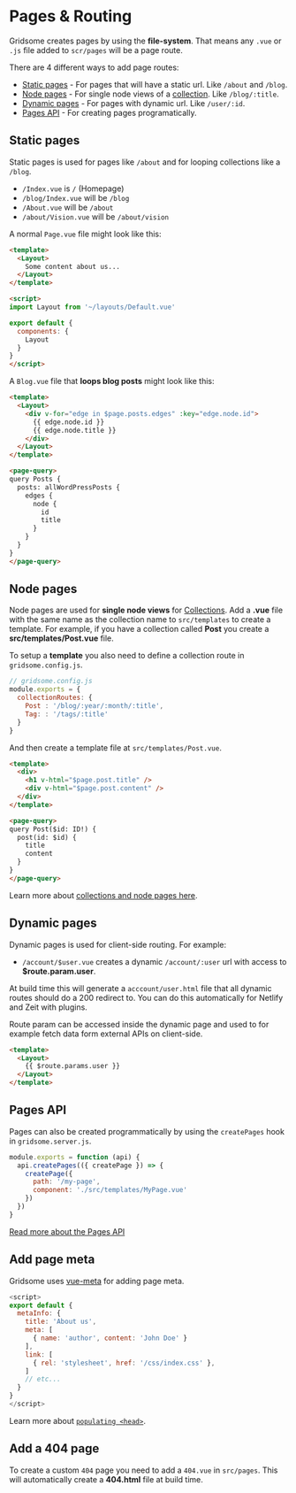 # Pages & Routing
Gridsome creates pages by using the **file-system**. That means any `.vue` or `.js` file added to `scr/pages` will be a page route.

There are 4 different ways to add page routes:

- [Static pages](#static-pages) - For pages that will have a static url. Like `/about` and `/blog`.
- [Node pages](#node-pages) - For single node views of a [collection](/docs/collections). Like `/blog/:title`.
- [Dynamic pages](#dynamic-pages) - For pages with dynamic url. Like `/user/:id`.
- [Pages API](#pages-api) - For creating pages programatically.

## Static pages
Static pages is used for pages like `/about` and for looping collections like a `/blog`.

- `/Index.vue` is `/` (Homepage)
- `/blog/Index.vue` will be `/blog`
- `/About.vue` will be `/about`
- `/about/Vision.vue` will be `/about/vision`

A normal `Page.vue` file might look like this:

```html
<template>
  <Layout>
    Some content about us...
  </Layout>
</template>

<script>
import Layout from '~/layouts/Default.vue'

export default {
  components: {
    Layout
  }
}
</script>
```

A `Blog.vue` file that **loops blog posts** might look like this:

```html
<template>
  <Layout>
    <div v-for="edge in $page.posts.edges" :key="edge.node.id">
      {{ edge.node.id }}
      {{ edge.node.title }}
    </div>    
  </Layout>
</template>

<page-query>
query Posts {
  posts: allWordPressPosts {
    edges {
      node { 
        id
        title
      }
    }
  }
}
</page-query>
```


## Node pages

Node pages are used for **single node views** for [Collections](/docs/collections). Add a **.vue** file with the same name as the collection name to `src/templates` to create a template. For example, if you have a collection called **Post** you create a **src/templates/Post.vue** file.

To setup a **template** you also need to define a collection route in `gridsome.config.js`.

```js
// gridsome.config.js
module.exports = {
  collectionRoutes: {
    Post : '/blog/:year/:month/:title',
    Tag: : '/tags/:title'
  }
}
```

And then create a template file at `src/templates/Post.vue`.

```html
<template>
  <div>
    <h1 v-html="$page.post.title" />
    <div v-html="$page.post.content" />
  </div>
</template>

<page-query>
query Post($id: ID!) {
  post(id: $id) {
    title
    content
  }
}
</page-query>
```

Learn more about [collections and node pages here](/docs/collections).


## Dynamic pages
Dynamic pages is used for client-side routing. For example:

- `/account/$user.vue` creates a dynamic `/account/:user` url with access to **$route.param.user**.

At build time this will generate a `acccount/user.html` file that all dynamic routes should do a 200 redirect to. You can do this automatically for Netlify and Zeit with plugins.

Route param can be accessed inside the dynamic page and used to for example fetch data form external APIs on client-side.
```html
<template>
  <Layout>
    {{ $route.params.user }}
  </Layout>
</template>

```

## Pages API

Pages can also be created programmatically by using the `createPages` hook in `gridsome.server.js`.

```js
module.exports = function (api) {
  api.createPages(({ createPage }) => {
    createPage({
      path: '/my-page',
      component: './src/templates/MyPage.vue'
    })
  })
}
```
[Read more about the Pages API](/docs/pages-api)


## Add page meta
Gridsome uses [vue-meta](https://github.com/nuxt/vue-meta) for adding page meta.

```js
<script>
export default {
  metaInfo: {
    title: 'About us',
    meta: [
      { name: 'author', content: 'John Doe' }
    ],
    link: [
      { rel: 'stylesheet', href: '/css/index.css' },
    ]
    // etc...
  }
}
</script>
```

Learn more about [`populating <head>`](/docs/head).


## Add a 404 page
To create a custom `404` page you need to add a `404.vue` in `src/pages`. This will automatically create a **404.html** file at build time.
